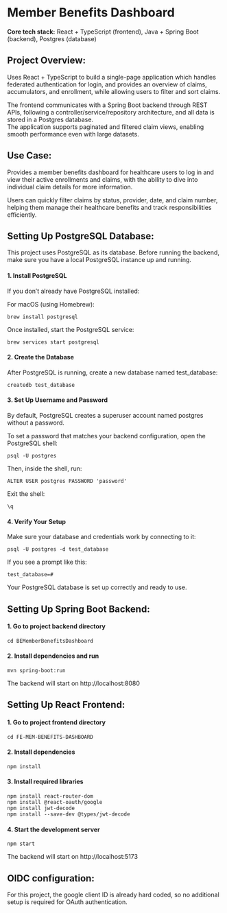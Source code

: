 # Member Benefits Dashboard

**Core tech stack:** React + TypeScript (frontend), Java + Spring Boot (backend), Postgres (database)

## Project Overview:

Uses React + TypeScript to build a single-page application which handles federated authentication for login, and provides an overview of claims, accumulators, and enrollment, while allowing users to filter and sort claims.

The frontend communicates with a Spring Boot backend through REST APIs, following a controller/service/repository architecture, and all data is stored in a Postgres database.  
The application supports paginated and filtered claim views, enabling smooth performance even with large datasets.

## Use Case:

Provides a member benefits dashboard for healthcare users to log in and view their active enrollments and claims, with the ability to dive into individual claim details for more information.

Users can quickly filter claims by status, provider, date, and claim number, helping them manage their healthcare benefits and track responsibilities efficiently.

## Setting Up PostgreSQL Database:

This project uses PostgreSQL as its database.
Before running the backend, make sure you have a local PostgreSQL instance up and running.

#### 1. Install PostgreSQL

If you don’t already have PostgreSQL installed:

For macOS (using Homebrew):

`brew install postgresql`

Once installed, start the PostgreSQL service:

`brew services start postgresql`

#### 2. Create the Database

After PostgreSQL is running, create a new database named test_database:

`createdb test_database`

#### 3. Set Up Username and Password

By default, PostgreSQL creates a superuser account named postgres without a password.

To set a password that matches your backend configuration, open the PostgreSQL shell:

`psql -U postgres`

Then, inside the shell, run:

`ALTER USER postgres PASSWORD 'password'`

Exit the shell:

`\q`

#### 4. Verify Your Setup

Make sure your database and credentials work by connecting to it:

`psql -U postgres -d test_database`

If you see a prompt like this:

`test_database=#`

Your PostgreSQL database is set up correctly and ready to use.

## Setting Up Spring Boot Backend:

#### 1. Go to project backend directory

`cd BEMemberBenefitsDashboard`

#### 2. Install dependencies and run

`mvn spring-boot:run`

The backend will start on http://localhost:8080

## Setting Up React Frontend:

#### 1. Go to project frontend directory

`cd FE-MEM-BENEFITS-DASHBOARD`

#### 2. Install dependencies

`npm install`

#### 3. Install required libraries

```
npm install react-router-dom
npm install @react-oauth/google
npm install jwt-decode
npm install --save-dev @types/jwt-decode

```

#### 4. Start the development server

`npm start `

The backend will start on http://localhost:5173

## OIDC configuration:

For this project, the google client ID is already hard coded, so no additional setup is required for OAuth authentication.
